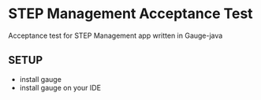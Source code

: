 # STEP Management Acceptance Test
Acceptance test for STEP Management app written in Gauge-java

## SETUP
* install gauge
* install gauge on your IDE
